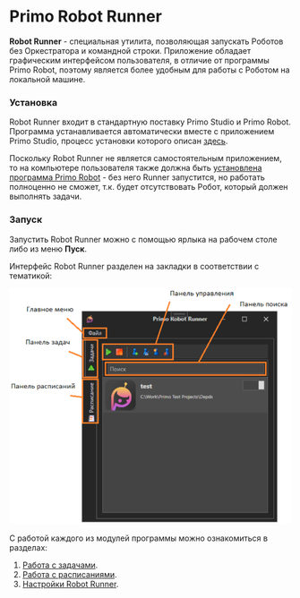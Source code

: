 # Primo Robot Runner

**Robot Runner** - специальная утилита, позволяющая запускать Роботов без Оркестратора и командной строки. Приложение обладает графическим интерфейсом пользователя, в отличие от программы Primo Robot, поэтому является более удобным для работы с Роботом на локальной машине.

### Установка

Robot Runner входит в стандартную поставку Primo Studio и Primo Robot. Программа устанавливается автоматически вместе с приложением Primo Studio, процесс установки которого описан [здесь](https://docs.primo-rpa.ru/primo-rpa/primo-studio/installation). 

Поскольку Robot Runner не является самостоятельным приложением, то на компьютере пользователя также должна быть [установлена программа Primo Robot](https://docs.primo-rpa.ru/primo-rpa/primo-robot/installation) - без него Runner запустится, но работать полноценно не сможет, т.к. будет отсутствовать Робот, который должен выполнять задачи. 


### Запуск 

Запустить Robot Runner можно с помощью ярлыка на рабочем столе либо из меню **Пуск**.

Интерфейс Robot Runner разделен на закладки в соответствии с тематикой:

![](<../../.gitbook/assets/Интерфейс Runner.png>)

С работой каждого из модулей программы можно ознакомиться в разделах:

1. [Работа с задачами](https://docs.primo-rpa.ru/primo-rpa/primo-robot/robot-runner/modules/tasks).
2. [Работа с расписаниями](https://docs.primo-rpa.ru/primo-rpa/primo-robot/robot-runner/modules/schedules).
3. [Настройки Robot Runner](https://docs.primo-rpa.ru/primo-rpa/primo-robot/robot-runner/modules/settings).
